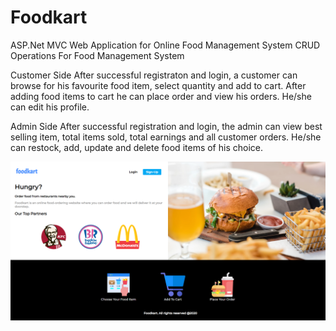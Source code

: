 # Foodkart
ASP.Net MVC Web Application for Online Food Management System 
CRUD Operations For Food Management System 

Customer Side
After successful registraton and login, a customer can browse for his favourite food item, select quantity and add to cart. 
After adding food items to cart he can place order and view his orders. He/she can edit his profile.

Admin Side
After successful registration and login, the admin can view best selling item, total items sold, total earnings and all customer orders.
He/she can restock, add, update and delete food items of his choice.

![alt text](https://github.com/surajsahoo329bbsr/Foodkart/blob/master/index.png?raw=true)
